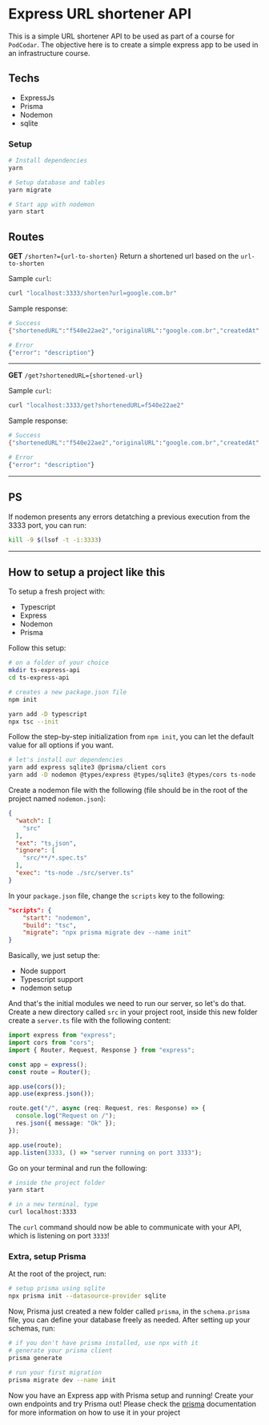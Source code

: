 # Express URL shortener API

This is a simple URL shortener API to be used as part of a course for `PodCodar`. The objective here is to create a simple express app to be used in an infrastructure course.

## Techs

- ExpressJs
- Prisma
- Nodemon
- sqlite

### Setup

```sh
# Install dependencies
yarn

# Setup database and tables
yarn migrate

# Start app with nodemon
yarn start
```

## Routes

**GET** `/shorten?={url-to-shorten}`
Return a shortened url based on the `url-to-shorten`

Sample `curl`:

```sh
curl "localhost:3333/shorten?url=google.com.br"
```

Sample response:

```sh
# Success
{"shortenedURL":"f540e22ae2","originalURL":"google.com.br","createdAt":"2023-01-08T14:56:57.760Z"}

# Error
{"error": "description"}
```

---

**GET** `/get?shortenedURL={shortened-url}`

Sample `curl`:

```sh
curl "localhost:3333/get?shortenedURL=f540e22ae2"
```

Sample response:

```sh
# Success
{"shortenedURL":"f540e22ae2","originalURL":"google.com.br","createdAt":"2023-01-08T14:56:57.760Z"}

# Error
{"error": "description"}
```

---

## PS

If nodemon presents any errors detatching a previous execution from the 3333 port, you can run:

```bash
kill -9 $(lsof -t -i:3333)
```

---

## How to setup a project like this

To setup a fresh project with:

- Typescript
- Express
- Nodemon
- Prisma

Follow this setup:

```bash
# on a folder of your choice
mkdir ts-express-api
cd ts-express-api

# creates a new package.json file
npm init

yarn add -D typescript
npx tsc --init
```

Follow the step-by-step initialization from `npm init`, you can let the default value for all options if you want.

```bash
# let's install our dependencies
yarn add express sqlite3 @prisma/client cors
yarn add -D nodemon @types/express @types/sqlite3 @types/cors ts-node 

```

Create a nodemon file with the following (file should be in the root of the project named `nodemon.json`):

```json
{
  "watch": [
    "src"
  ],
  "ext": "ts,json",
  "ignore": [
    "src/**/*.spec.ts"
  ],
  "exec": "ts-node ./src/server.ts"
}
```

In your `package.json` file, change the `scripts` key to the following:

```json
"scripts": {
    "start": "nodemon",
    "build": "tsc",
    "migrate": "npx prisma migrate dev --name init"
}
```

Basically, we just setup the:

- Node support
- Typescript support
- nodemon setup

And that's the initial modules we need to run our server, so let's do that. Create a new directory called `src` in your project root, inside this new folder create a `server.ts` file with the following content:

```ts
import express from "express";
import cors from "cors";
import { Router, Request, Response } from "express";

const app = express();
const route = Router();

app.use(cors());
app.use(express.json());

route.get("/", async (req: Request, res: Response) => {
  console.log("Request on /");
  res.json({ message: "Ok" });
});

app.use(route);
app.listen(3333, () => "server running on port 3333");
```

Go on your terminal and run the following:

```bash
# inside the project folder
yarn start

# in a new terminal, type
curl localhost:3333
```

The `curl` command should now be able to communicate with your API, which is listening on port `3333`!

### Extra, setup Prisma

At the root of the project, run:

```bash
# setup prisma using sqlite
npx prisma init --datasource-provider sqlite
```

Now, Prisma just created a new folder called `prisma`, in the `schema.prisma` file, you can define your database freely as needed.
After setting up your schemas, run:

```bash
# if you don't have prisma installed, use npx with it
# generate your prisma client
prisma generate

# run your first migration
prisma migrate dev --name init
```

Now you have an Express app with Prisma setup and running! Create your own endpoints and try Prisma out!
Please check the [prisma](https://www.prisma.io/docs) documentation for more information on how to use it in your project
